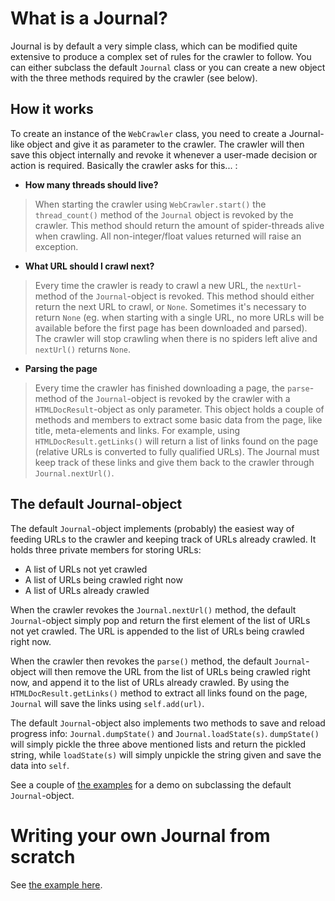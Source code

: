 

# What is a Journal? #
Journal is by default a very simple class, which can be modified quite extensive to produce a complex set of rules for the crawler to follow. You can either subclass the default `Journal` class or you can create a new object with the three methods required by the crawler (see below).

## How it works ##
To create an instance of the `WebCrawler` class, you need to create a Journal-like object and give it as parameter to the crawler. The crawler will then save this object internally and revoke it whenever a user-made decision or action is required. Basically the crawler asks for this... :

  * **How many threads should live?**
> When starting the crawler using `WebCrawler.start()` the `thread_count()` method of the `Journal` object is revoked by the crawler. This method should return the amount of spider-threads alive when crawling. All non-integer/float values returned will raise an exception.

  * **What URL should I crawl next?**
> Every time the crawler is ready to crawl a new URL, the `nextUrl`-method of the `Journal`-object is revoked. This method should either return the next URL to crawl, or `None`. Sometimes it's necessary to return `None` (eg. when starting with a single URL, no more URLs will be available before the first page has been downloaded and parsed). The crawler will stop crawling when there is no spiders left alive and `nextUrl()` returns `None`.

  * **Parsing the page**
> Every time the crawler has finished downloading a page, the `parse`-method of the `Journal`-object is revoked by the crawler with a `HTMLDocResult`-object as only parameter. This object holds a couple of methods and members to extract some basic data from the page, like title, meta-elements and links. For example, using `HTMLDocResult.getLinks()` will return a list of links found on the page (relative URLs is converted to fully qualified URLs). The Journal must keep track of these links and give them back to the crawler through `Journal.nextUrl()`.

## The default Journal-object ##
The default `Journal`-object implements (probably) the easiest way of feeding URLs to the crawler and keeping track of URLs already crawled. It holds three private members for storing URLs:

  * A list of URLs not yet crawled
  * A list of URLs being crawled right now
  * A list of URLs already crawled

When the crawler revokes the `Journal.nextUrl()` method, the default `Journal`-object simply pop and return the first element of the list of URLs not yet crawled. The URL is appended to the list of URLs being crawled right now.

When the crawler then revokes the `parse()` method, the default `Journal`-object will then remove the URL from the list of URLs being crawled right now, and append it to the list of URLs already crawled. By using the `HTMLDocResult.getLinks()` method to extract all links found on the page, `Journal` will save the links using `self.add(url)`.

The default `Journal`-object also implements two methods to save and reload progress info: `Journal.dumpState()` and `Journal.loadState(s)`. `dumpState()` will simply pickle the three above mentioned lists and return the pickled string, while `loadState(s)` will simply unpickle the string given and save the data into `self`.

See a couple of [the examples](Examples.md) for a demo on subclassing the default `Journal`-object.

# Writing your own Journal from scratch #
See [the example here](Examples#Writing_your_own_Journal_from_scratch.md).